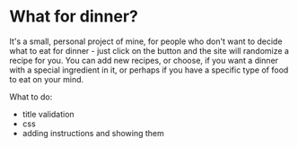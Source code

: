 # What for dinner?

It's a small, personal project of mine, for people who don't want to decide what to eat for dinner - just click on the button and the site will randomize a recipe for you.
You can add new recipes, or choose, if you want a dinner with a special ingredient in it, or perhaps if you have a specific type of food to eat on your mind.

What to do:

- title validation
- css
- adding instructions and showing them